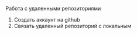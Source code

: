 Работа с удаленными репозиториями
1. Создать аккаунт на github
3. Связать удаленный репозиторий с локальным
